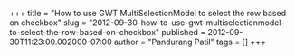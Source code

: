+++
title = "How to use GWT MultiSelectionModel to select the row based on checkbox"
slug = "2012-09-30-how-to-use-gwt-multiselectionmodel-to-select-the-row-based-on-checkbox"
published = 2012-09-30T11:23:00.002000-07:00
author = "Pandurang Patil"
tags = []
+++

